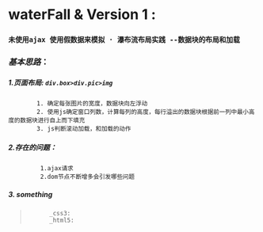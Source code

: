 # waterFall & Version 1 :
###  `未使用ajax 使用假数据来模拟 · 瀑布流布局实践 --数据块的布局和加载`        

### *基本思路*：
##### 1.页面布局: ` div.box>div.pic>img `
            1. 确定每张图片的宽度，数据块向左浮动
            2. 使用js确定窗口列数，计算每列的高度，每行溢出的数据块根据前一列中最小高度的数据块进行自上而下填充
            3. js判断滚动加载，和加载的动作
#####  2.存在的问题：
             1.ajax请求
             2.dom节点不断增多会引发哪些问题
#####  3.  *something*
 >           _css3:
 >           _html5:
